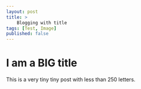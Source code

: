 ```yaml
---
layout: post
title: >
    Blogging with title 
tags: [Test, Image]
published: false
---
```


# I am a BIG title

This is a very tiny tiny post with less than 250 letters.


